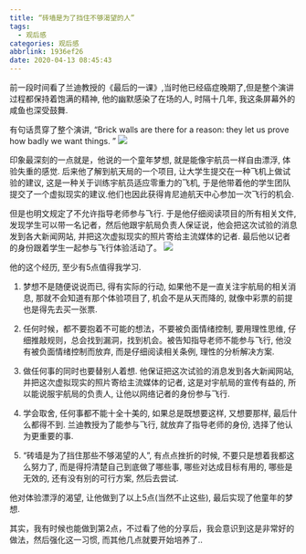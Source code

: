 ```yaml
---
title: “砖墙是为了挡住不够渴望的人”
tags:
  - 观后感
categories: 观后感
abbrlink: 1936ef26
date: 2020-04-13 08:45:43
---
```

前一段时间看了兰迪教授的《最后的一课》,当时他已经癌症晚期了,但是整个演讲过程都保持着饱满的精神, 他的幽默感染了在场的人, 时隔十几年, 我这条屏幕外的咸鱼也深受鼓舞.

有句话贯穿了整个演讲, “Brick walls are there for a reason: they let us prove how badly we want things. ”
![](https://tva1.sinaimg.cn/large/007S8ZIlly1gdryhwb08sj30bp06bwhu.jpg)
<!-- more -->
印象最深刻的一点就是，他说的一个童年梦想, 就是能像宇航员一样自由漂浮, 体验失重的感觉. 后来他了解到航天局的一个项目, 让大学生提交在一种飞机上做试验的建议, 这是一种关于训练宇航员适应零重力的飞机, 于是他带着他的学生团队提交了一个虚拟现实的建议.他们也因此获得肯尼迪航天中心参加一次飞行的机会.

但是也明文规定了不允许指导老师参与飞行. 于是他仔细阅读项目的所有相关文件, 发现学生可以带一名记者，然后他跟宇航局负责人保证说，他会把这次试验的消息发到各大新闻网站, 并把这次虚拟现实的照片寄给主流媒体的记者. 最后他以记者的身份跟着学生一起参与飞行体验活动了。
![](https://tva1.sinaimg.cn/large/007S8ZIlly1gdryotdvqkj30cm0by79g.jpg)

他的这个经历, 至少有5点值得我学习.

1. 梦想不是随便说说而已, 得有实际的行动, 如果他不是一直关注宇航局的相关消息, 那就不会知道有那个体验项目了, 机会不是从天而降的, 就像中彩票的前提也是得先去买一张票.
    
2. 任何时候，都不要抱着不可能的想法，不要被负面情绪控制, 要用理性思维, 仔细推敲规则，总会找到漏洞，找到机会。被告知指导老师不能参与飞行, 他没有被负面情绪控制而放弃, 而是仔细阅读相关条例, 理性的分析解决方案.

3. 做任何事的同时也要替别人着想. 他保证把这次试验的消息发到各大新闻网站, 并把这次虚拟现实的照片寄给主流媒体的记者, 这是对宇航局的宣传有益的, 所以能说服宇航局的负责人, 让他以网络记者的身份参与飞行.

4. 学会取舍, 任何事都不能十全十美的, 如果总是既想要这样, 又想要那样, 最后什么都得不到. 兰迪教授为了能参与飞行, 就放弃了指导老师的身份, 选择了他认为更重要的事.

5. “砖墙是为了挡住那些不够渴望的人”, 有点点挫折的时候, 不要只是想着我都这么努力了, 而是得捋清楚自己到底做了哪些事, 哪些对达成目标有用的, 哪些是无效的, 还有没有别的可行方案, 然后去尝试.

他对体验漂浮的渴望, 让他做到了以上5点(当然不止这些),  最后实现了他童年的梦想.

其实，我有时候也能做到第2点，不过看了他的分享后，我会意识到这是非常好的做法，然后强化这一习惯, 而其他几点就要开始培养了..